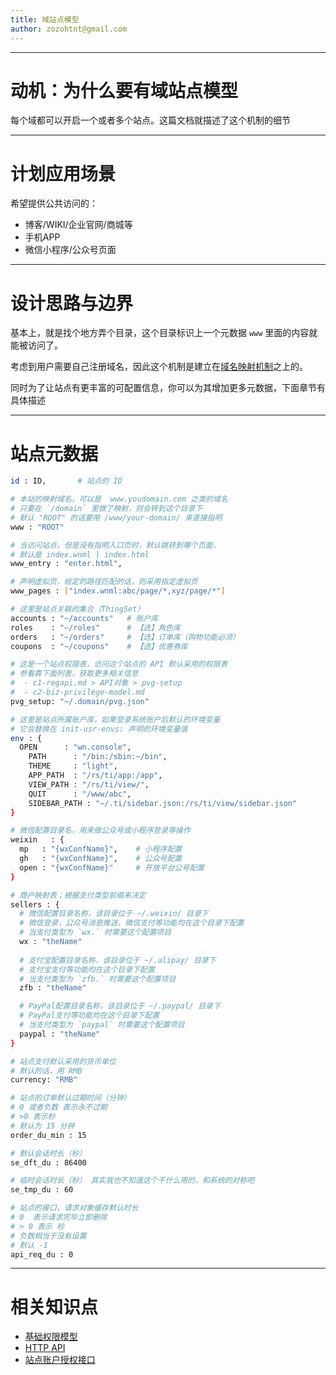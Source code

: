 ```yaml
---
title: 域站点模型
author: zozohtnt@gmail.com
---
```


--------------------------------------
# 动机：为什么要有域站点模型

每个域都可以开启一个或者多个站点。这篇文档就描述了这个机制的细节

--------------------------------------
# 计划应用场景

希望提供公共访问的：

- 博客/WIKI/企业官网/商城等
- 手机APP
- 微信小程序/公众号页面

--------------------------------------
# 设计思路与边界

基本上，就是找个地方弄个目录，这个目录标识上一个元数据 `www` 里面的内容就能被访问了。

考虑到用户需要自己注册域名，因此这个机制是建立在[域名映射机制][c2-dmn]之上的。

同时为了让站点有更丰富的可配置信息，你可以为其增加更多元数据，下面章节有具体描述

--------------------------------------
# 站点元数据

```bash
id : ID,       # 站点的 ID

# 本站的映射域名，可以是  www.youdomain.com 之类的域名
# 只要在 `/domain` 里做了映射，则会转到这个目录下
# 默认 "ROOT" 的话要用 /www/your-domain/ 来直接指明
www : "ROOT"

# 当访问站点，但是没有指明入口页时，默认跳转到哪个页面，
# 默认是 index.wnml | index.html
www_entry : "enter.html",

# 声明虚拟页，给定的路径匹配的话，则采用指定虚拟页
www_pages : ["index.wnml:abc/page/*,xyz/page/*"]

# 这里是站点关联的集合（ThingSet）
accounts : "~/accounts"   # 账户库   
roles    : "~/roles"      # 【选】角色库
orders   : "~/orders"     # 【选】订单库（购物功能必须）
coupons  : "~/coupons"    # 【选】优惠券库

# 这是一个站点权限表，访问这个站点的 API 默认采用的权限表
# 参看靠下面列表，获取更多相关信息
#  - c1-regapi.md > API对象 > pvg-setup
#  - c2-biz-privilege-model.md
pvg_setup: "~/.domain/pvg.json"

# 这里是站点所属账户库，如果登录系统账户后默认的环境变量
# 它会替换在 init-usr-envs: 声明的环境变量值
env : {
  OPEN      : "wn.console",
	PATH      : "/bin:/sbin:~/bin",
	THEME     : "light",
	APP_PATH  : "/rs/ti/app:/app",
	VIEW_PATH : "/rs/ti/view/",
	QUIT      : "/www/abc",
	SIDEBAR_PATH : "~/.ti/sidebar.json:/rs/ti/view/sidebar.json"
}

# 微信配置目录名，用来做公众号或小程序登录等操作
weixin   : {
  mp   : "{wxConfName}",    # 小程序配置
  gh   : "{wxConfName}",    # 公众号配置
  open : "{wxConfName}"     # 开放平台公号配置
}

# 商户映射表；根据支付类型前缀来决定
sellers : {
  # 微信配置目录名称，该目录位于 ~/.weixin/ 目录下
  # 微信登录，公众号消息推送，微信支付等功能均在这个目录下配置
  # 当支付类型为 `wx.` 时需要这个配置项目
  wx : "theName"
  
  # 支付宝配置目录名称，该目录位于 ~/.alipay/ 目录下
  # 支付宝支付等功能均在这个目录下配置
  # 当支付类型为 `zfb.` 时需要这个配置项目
  zfb : "theName"

  # PayPal配置目录名称，该目录位于 ~/.paypal/ 目录下
  # PayPal支付等功能均在这个目录下配置
  # 当支付类型为 `paypal` 时需要这个配置项目
  paypal : "theName"
}

# 站点支付默认采用的货币单位
# 默认的话，用 RMB
currency: "RMB"

# 站点的订单默认过期时间（分钟）
# 0 或者负数 表示永不过期
# >0 表示秒
# 默认为 15 分钟
order_du_min : 15

# 默认会话时长（秒）
se_dft_du : 86400

# 临时会话时长（秒） 其实我也不知道这个干什么用的，和系统的对称吧
se_tmp_du : 60

# 站点的接口，请求对象缓存默认时长
# 0  表示请求完毕立即删除
# > 0 表示 秒
# 负数相当于没有设置
# 默认 -1
api_req_du : 0
```

--------------------------------------
# 相关知识点

- [基础权限模型][c0-pvg]
- [HTTP API][c1-api]
- [站点账户授权接口][w0-saa]

[c0-pvg]: ../core-l0/c0-basic-privilege-model.md
[c1-api]: ../core-l1/c1-regapi.md
[c2-pvg]: ../core-l2/c2-biz-privilege-model.md
[c2-dmn]: ../core-l2/c2-domains.md
[w0-saa]: ../webs-l0/w0-site-auth-api.md